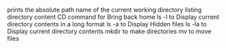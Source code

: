prints the absolute path name of the current working directory
listing directory content
CD command for Bring back home
ls -l to Display current directory contents in a long format
ls -a to Display Hidden files
ls -la to Display current directory contents
mkdir to make directories
mv to move files
